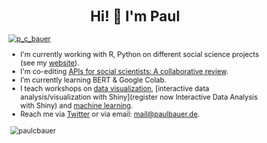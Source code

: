 <h1 align="center">
  Hi! 👋  I'm Paul
</h1>


<p align="left"> <a href="https://twitter.com/p_c_bauer" target="blank"><img src="https://img.shields.io/twitter/follow/p_c_bauer?logo=twitter&style=for-the-badge" alt="p_c_bauer" /></a> </p>

- I'm currently working with R, Python on different social science projects (see my [website](https://www.paulcbauer.de)).
- I'm co-editing <a href="https://github.com/paulcbauer/apis_for_social_scientists_a_review" target="blank">APIs for social scientists: A collaborative review</a>.
- I’m currently learning BERT & Google Colab.
- I teach workshops on [data visualization](https://training.gesis.org/?site=pDetails&child=full&pID=0x9156D918F85946228D7B17B80922C582), [interactive data analysis/visualization with Shiny](register now
Interactive Data Analysis with Shiny) and [machine learning](https://training.gesis.org/?site=pDetails&pID=0x0BE6DEC1C50F408298599ED2891F3181&lang=de_DE).
- Reach me via [Twitter](https://www.twitter.com/p_c_bauer) or via email: mail@paulbauer.de.

<p>&nbsp;<img align="center" src="https://github-readme-stats.vercel.app/api?username=paulcbauer&show_icons=true&locale=en&theme=onedark&count_private=true" alt="paulcbauer" /></p>

